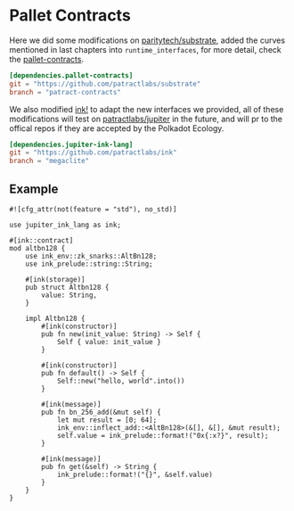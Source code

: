 # Pallet Contracts

Here we did some modifications on [paritytech/substrate][paritytech/substrate], added the
curves mentioned in last chapters into `runtime_interfaces`, for more detail, check the 
[pallet-contracts][pallet-contracts].

```toml
[dependencies.pallet-contracts]
git = "https://github.com/patractlabs/substrate"
branch = "patract-contracts"
```

We also modified [ink!][ink-lang] to adapt the new interfaces we provided,
all of these modifications will test on [patractlabs/jupiter][patractlabs/jupiter] in the 
future, and will pr to the offical repos if they are accepted by the Polkadot Ecology.


```toml
[dependencies.jupiter-ink-lang]
git = "https://github.com/patractlabs/ink"
branch = "megaclite"
```

## Example

```rust,ignore
#![cfg_attr(not(feature = "std"), no_std)]

use jupiter_ink_lang as ink;

#[ink::contract]
mod altbn128 {
    use ink_env::zk_snarks::AltBn128;
    use ink_prelude::string::String;

    #[ink(storage)]
    pub struct Altbn128 {
        value: String,
    }

    impl Altbn128 {
        #[ink(constructor)]
        pub fn new(init_value: String) -> Self {
            Self { value: init_value }
        }

        #[ink(constructor)]
        pub fn default() -> Self {
            Self::new("hello, world".into())
        }

        #[ink(message)]
        pub fn bn_256_add(&mut self) {
            let mut result = [0; 64];
            ink_env::inflect_add::<AltBn128>(&[], &[], &mut result);
            self.value = ink_prelude::format!("0x{:x?}", result);
        }

        #[ink(message)]
        pub fn get(&self) -> String {
            ink_prelude::format!("{}", &self.value)
        }
    }
}
```

[ink-lang]: https://github.com/patractlabs/ink
[paritytech/substrate]: https://github.com/paritytech/substrate.git
[patractlabs/jupiter]: https://github.com/paritytech/jupiter.git
[pallet-contracts]: https://github.com/patractlabs/substrate/tree/patract-contracts/frame/contracts
